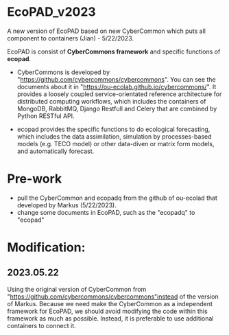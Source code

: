 # EcoPAD_v2023
A new version of EcoPAD based on new CyberCommon which puts all component to containers (Jian) - 5/22/2023.  

EcoPAD is consist of **CyberCommons framework** and specific functions of **ecopad**.  
- CyberCommons is developed by "https://github.com/cybercommons/cybercommons". You can see the documents about it in "https://ou-ecolab.github.io/cybercommons/". It provides a loosely coupled service-orientated reference architecture for distributed computing workflows, which includes the containers of MongoDB, RabbitMQ, Django Restfull and Celery that are combined by Python RESTful API.

- ecopad provides the specific functions to do ecological forecasting, which includes the data assimilation, simulation by processes-based models (e.g. TECO model) or other data-diven or matrix form models, and automatically forecast.


# Pre-work
- pull the CyberCommon and ecopadq from the github of ou-ecolad that developed by Markus (5/22/2023).
- change some documents in EcoPAD, such as the "ecopadq" to "ecopad"

# Modification:  
## 2023.05.22  
Using the original version of CyberCommon from "https://github.com/cybercommons/cybercommons"instead of the version of Markus. Because we need make the CyberCommon as a independent framework for EcoPAD, we should avoid modifying the code within this framework as much as possible. Instead, it is preferable to use additional containers to connect it.